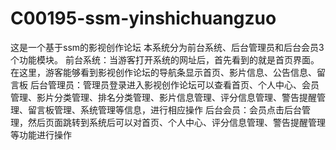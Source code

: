 # C00195-ssm-yinshichuangzuo
这是一个基于ssm的影视创作论坛 本系统分为前台系统、后台管理员和后台会员3个功能模块。 前台系统：当游客打开系统的网址后，首先看到的就是首页界面。在这里，游客能够看到影视创作论坛的导航条显示首页、影片信息、公告信息、留言板 后台管理员：管理员登录进入影视创作论坛可以查看首页、个人中心、会员管理、影片分类管理、排名分类管理、影片信息管理、评分信息管理、警告提醒管理、留言板管理、系统管理等信息，进行相应操作 后台会员：会员点击后台管理，然后页面跳转到系统后可以对首页、个人中心、评分信息管理、警告提醒管理等功能进行操作
